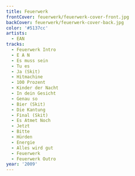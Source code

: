 ```yaml
---
title: Feuerwerk
frontCover: feuerwerk/feuerwerk-cover-front.jpg
backCover: feuerwerk/feuerwerk-cover-back.jpg
color: '#5137cc'
artists:
  - EAN
tracks:
  - Feuerwerk Intro
  - E A N
  - Es muss sein
  - Tu es
  - Ja (Skit)
  - Hitmachine
  - 100 Prozent
  - Kinder der Nacht
  - In dein Gesicht
  - Genau so
  - Bier (Skit)
  - Die Kantung
  - Final (Skit)
  - Es Atmet Noch
  - Jetzt
  - Bitte
  - Hürden
  - Energie
  - Alles wird gut
  - Feuerwerk
  - Feuerwerk Outro
year: '2009'
---
```

